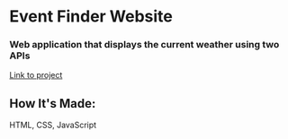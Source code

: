 # Event Finder Website

### Web application that displays the current weather using two APIs

[Link to project](https://complex-weather-api-morgan.netlify.app/)

## How It's Made:
HTML, CSS, JavaScript
